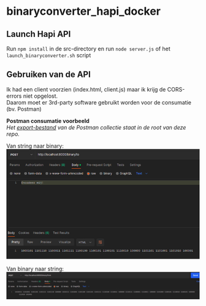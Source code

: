 # binaryconverter_hapi_docker

## Launch Hapi API  
Run `npm install` in de src-directory en run `node server.js` of het `launch_binaryconverter.sh` script

## Gebruiken van de API
Ik had een client voorzien (index.html, client.js) maar ik krijg de CORS-errors niet opgelost.  
Daarom moet er 3rd-party software gebruikt worden voor de consumatie (bv. Postman)  
  
**Postman consumatie voorbeeld**  
*Het [export-bestand](Cloud_4090.postman_collection.json) van de Postman collectie staat in de root van deze repo.*  
  
Van string naar binary:  
![](./images/toBinary.png)  
  
Van binary naar string:  
![](./images/fromBinary.png)